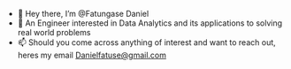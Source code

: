 - 👋 Hey there, I’m @Fatungase Daniel
- 👀 An Engineer interested in Data Analytics and its applications to solving real world problems
- 📫 Should you come across anything of interest and want to reach out, heres my email Danielfatuse@gmail.com

<!---
Fatuse/Fatuse is a ✨ special ✨ repository because its `README.md` (this file) appears on your GitHub profile.
You can click the Preview link to take a look at your changes.
--->
